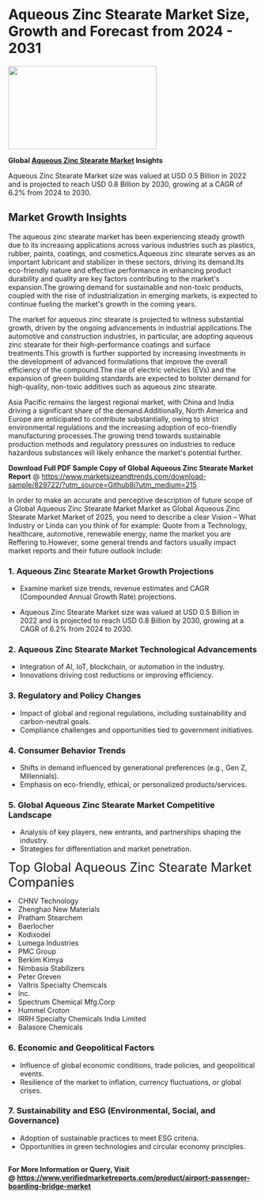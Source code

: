<H1>Aqueous Zinc Stearate Market Size, Growth and Forecast from 2024 - 2031</H1><img class="aligncenter size-medium wp-image-584254" src="https://thirdeyenews.in/wp-content/uploads/2024/09/Global-Market-Research-300x168.jpeg" alt="" width="300" height="168" /><p><strong>Global&nbsp;<a href="https://www.marketsizeandtrends.com/download-sample/829722/?utm_source=Github8j?utm_medium=215">Aqueous Zinc Stearate Market</a> Insights</strong></p><p>Aqueous Zinc Stearate Market size was valued at USD 0.5 Billion in 2022 and is projected to reach USD 0.8 Billion by 2030, growing at a CAGR of 6.2% from 2024 to 2030.</p><p><h2>Market Growth Insights</h2> <p>The aqueous zinc stearate market has been experiencing steady growth due to its increasing applications across various industries such as plastics, rubber, paints, coatings, and cosmetics.Aqueous zinc stearate serves as an important lubricant and stabilizer in these sectors, driving its demand.Its eco-friendly nature and effective performance in enhancing product durability and quality are key factors contributing to the market's expansion.The growing demand for sustainable and non-toxic products, coupled with the rise of industrialization in emerging markets, is expected to continue fueling the market's growth in the coming years.</p> <p>The market for aqueous zinc stearate is projected to witness substantial growth, driven by the ongoing advancements in industrial applications.The automotive and construction industries, in particular, are adopting aqueous zinc stearate for their high-performance coatings and surface treatments.This growth is further supported by increasing investments in the development of advanced formulations that improve the overall efficiency of the compound.The rise of electric vehicles (EVs) and the expansion of green building standards are expected to bolster demand for high-quality, non-toxic additives such as aqueous zinc stearate.</p> <p>Asia Pacific remains the largest regional market, with China and India driving a significant share of the demand.Additionally, North America and Europe are anticipated to contribute substantially, owing to strict environmental regulations and the increasing adoption of eco-friendly manufacturing processes.The growing trend towards sustainable production methods and regulatory pressures on industries to reduce hazardous substances will likely enhance the market's potential further.</p> <p><span class=""><strong>Download Full PDF Sample Copy of Global Aqueous Zinc Stearate Market Report</strong> @ <a href="https://www.marketsizeandtrends.com/download-sample/829722/?utm_source=Github8j?utm_medium=215" target="_blank">https://www.marketsizeandtrends.com/download-sample/829722/?utm_source=Github8j?utm_medium=215</a></span></p><p>In order to make an accurate and perceptive description of future scope of a Global&nbsp;Aqueous Zinc Stearate Market Market as Global&nbsp;Aqueous Zinc Stearate Market Market of 2025, you need to describe a clear Vision &ndash; What Industry or Linda can you think of for example: Quote from a Technology, healthcare, automotive, renewable energy, name the market you are Reffering to.However, some general trends and factors usually impact market reports and their future outlook include:</p><h3>1.&nbsp;<strong>Aqueous Zinc Stearate Market Growth Projections</strong></h3><ul><li>Examine market size trends, revenue estimates and CAGR (Compounded Annual Growth Rate) projections.</li><li><p>Aqueous Zinc Stearate Market size was valued at USD 0.5 Billion in 2022 and is projected to reach USD 0.8 Billion by 2030, growing at a CAGR of 6.2% from 2024 to 2030.</p></li></ul><h3>2.&nbsp;<strong>Aqueous Zinc Stearate Market Technological Advancements</strong></h3><ul><li>Integration of AI, IoT, blockchain, or automation in the industry.</li><li>Innovations driving cost reductions or improving efficiency.</li></ul><h3>3.&nbsp;<strong>Regulatory and Policy Changes</strong></h3><ul><li>Impact of global and regional regulations, including sustainability and carbon-neutral goals.</li><li>Compliance challenges and opportunities tied to government initiatives.</li></ul><h3>4.&nbsp;<strong>Consumer Behavior Trends</strong></h3><ul><li>Shifts in demand influenced by generational preferences (e.g., Gen Z, Millennials).</li><li>Emphasis on eco-friendly, ethical, or personalized products/services.</li></ul><h3>5.&nbsp;<strong>Global Aqueous Zinc Stearate Market Competitive Landscape</strong></h3><ul><li>Analysis of key players, new entrants, and partnerships shaping the industry.</li><li>Strategies for differentiation and market penetration.</li></ul><p data-pm-slice="1 1 []"><span style="color: inherit; font-family: inherit; font-size: 25px;">Top Global Aqueous Zinc Stearate Market Companies</span></p><div class="" data-test-id=""><p><li>CHNV Technology</li><li> Zhenghao New Materials</li><li> Pratham Stearchem</li><li> Baerlocher</li><li> Kodixodel</li><li> Lumega Industries</li><li> PMC Group</li><li> Berkim Kimya</li><li> Nimbasia Stabilizers</li><li> Peter Greven</li><li> Valtris Specialty Chemicals</li><li> Inc.</li><li> Spectrum Chemical Mfg.Corp</li><li> Hummel Croton</li><li> IRRH Specialty Chemicals India Limited</li><li> Balasore Chemicals</li></p></div><h3>6.&nbsp;<strong>Economic and Geopolitical Factors</strong></h3><ul><li>Influence of global economic conditions, trade policies, and geopolitical events.</li><li>Resilience of the market to inflation, currency fluctuations, or global crises.</li></ul><h3>7.&nbsp;<strong>Sustainability and ESG (Environmental, Social, and Governance)</strong></h3><ul><li>Adoption of sustainable practices to meet ESG criteria.</li><li>Opportunities in green technologies and circular economy principles.</li></ul><h2><strong style="font-size: 14px;">For More Information or Query, Visit @&nbsp;</strong><a style="background-color: #ffffff; font-size: 14px;" href="https://www.marketsizeandtrends.com/report/aqueous-zinc-stearate-market/" target="_blank">https://www.verifiedmarketreports.com/product/airport-passenger-boarding-bridge-market</a></h2>
